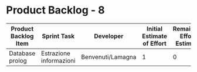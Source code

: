 # Product Backlog - 8

| Product Backlog Item | Sprint Task | Developer | Initial Estimate of Effort | Remaining Effort Estimate |
| - | - | - | - | - |
| Database prolog  | Estrazione informazioni | Benvenuti/Lamagna | 1 | 0 |